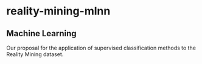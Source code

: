 # reality-mining-mlnn
## Machine Learning
Our proposal for the application of supervised classification methods to the Reality Mining dataset.

